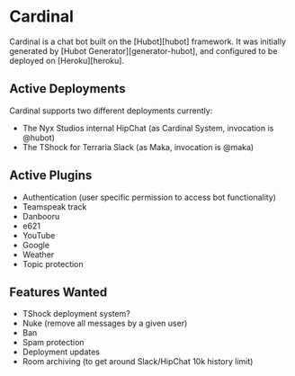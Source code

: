 # Cardinal

Cardinal is a chat bot built on the [Hubot][hubot] framework. It was initially generated by [Hubot Generator][generator-hubot], and configured to be deployed on [Heroku][heroku].

## Active Deployments

Cardinal supports two different deployments currently:

* The Nyx Studios internal HipChat (as Cardinal System, invocation is @hubot)
* The TShock for Terraria Slack (as Maka, invocation is @maka)

## Active Plugins

* Authentication (user specific permission to access bot functionality)
* Teamspeak track
* Danbooru
* e621
* YouTube
* Google
* Weather
* Topic protection

## Features Wanted

* TShock deployment system?
* Nuke (remove all messages by a given user)
* Ban
* Spam protection
* Deployment updates
* Room archiving (to get around Slack/HipChat 10k history limit)